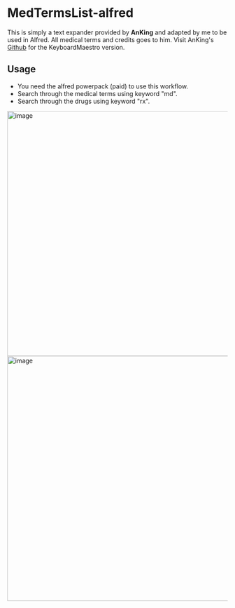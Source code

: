 # MedTermsList-alfred
This is simply a text expander provided by **AnKing** and adapted by me to be used in Alfred. All medical terms and credits goes to him. 
Visit AnKing's [Github](https://github.com/AnKingMed/MedTermsList) for the KeyboardMaestro version.

## Usage
- You need the alfred powerpack (paid) to use this workflow.
- Search through the medical terms using keyword "md". 
- Search through the drugs using keyword "rx".
<img width="559" alt="image" src="https://user-images.githubusercontent.com/49024993/122627080-961d9800-d0d7-11eb-923b-fd3573184bbc.png">
<img width="559" alt="image" src="https://user-images.githubusercontent.com/49024993/122627095-ad5c8580-d0d7-11eb-84c7-461450c5e21a.png">
